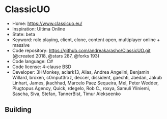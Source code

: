 # ClassicUO

- Home: https://www.classicuo.eu/
- Inspiration: Ultima Online
- State: beta
- Keyword: role playing, client, clone, content open, multiplayer online + massive
- Code repository: https://github.com/andreakarasho/ClassicUO.git (@created 2018, @stars 287, @forks 193)
- Code language: C#
- Code license: 4-clause BSD
- Developer: 3HMonkey, aclark13, Alias, Andrea Angelini, Benjamin Willard, broxen, c0mput3rxz, deccer, dissident, gaechti, Jaedan, Jakub Linhart, James, jkachhad, Marcelo Paez Sequeira, Mel, Peter Wedder, Plugtopus Agency, Quick, rdegelo, Rob C., roxya, Samuli Yliniemi, Sascha, Siva, Stefan, TannerBist, Timur Alekseenko

## Building
